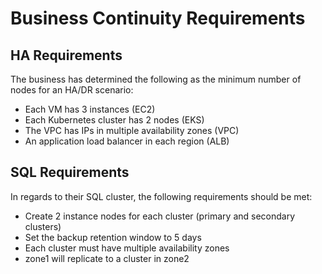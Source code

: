 # Business Continuity Requirements

## HA Requirements

The business has determined the following as the minimum number of nodes for an HA/DR scenario:

- Each VM has 3 instances (EC2)
- Each Kubernetes cluster has 2 nodes (EKS)
- The VPC has IPs in multiple availability zones (VPC)
- An application load balancer in each region (ALB)

## SQL Requirements

In regards to their SQL cluster, the following requirements should be met:

- Create 2 instance nodes for each cluster (primary and secondary clusters)
- Set the backup retention window to 5 days
- Each cluster must have multiple availability zones
- zone1 will replicate to a cluster in zone2

